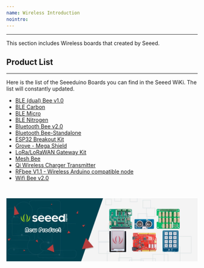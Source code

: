 ```yaml
---
name: Wireless Introduction
nointro:
---
```


---
This section includes Wireless boards that created by Seeed.

## Product  List
---

Here is the list of the Seeeduino Boards you can find in the Seeed WiKi. The list will constantly updated.

- [BLE (dual) Bee v1.0](/BLE_dual_Bee_v1.0/)
- [BLE Carbon](/BLE_Carbon/)
- [BLE Micro](/BLE_Micro/)
- [BLE Nitrogen](/BLE_Nitrogen/)
- [Bluetooth Bee v2.0](/Bluetooth_Bee_v2.0/)
- [Bluetooth Bee-Standalone](/Bluetooth_Bee_Standalone/)
- [ESP32 Breakout Kit](/ESP32_Breakout_Kit/)
- [Grove - Mega Shield](/Grove-Mega_Shield/)
- [LoRa/LoRaWAN Gateway Kit](/LoRa_LoRaWan_Gateway_Kit/)
- [Mesh Bee](/Mesh_Bee/)
- [Qi Wireless Charger Transmitter](/Qi_Wireless_Charger_Transmitter/)
- [RFbee V1.1 - Wireless Arduino compatible node](/RFbee_V1.1-Wireless_Arduino_compatible_node/)
- [Wifi Bee v2.0](/Wifi_Bee_v2.0/)

<br /><p style="text-align:center"><a href="https://www.seeedstudio.com/act-4.html" target="_blank"><img src="https://github.com/SeeedDocument/Wiki_Banner/raw/master/new_product.jpg" /></a></p>